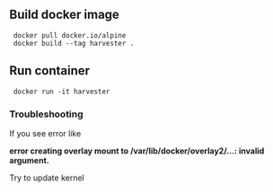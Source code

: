 ## Build docker image
     docker pull docker.io/alpine
     docker build --tag harvester .
## Run container
     docker run -it harvester
### Troubleshooting
If you see error like

**error creating overlay mount to /var/lib/docker/overlay2/...: invalid argument.**

Try to update kernel
